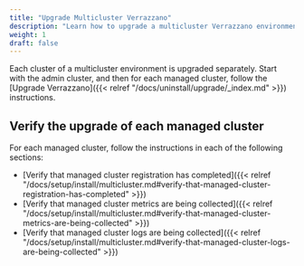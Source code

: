 ```yaml
---
title: "Upgrade Multicluster Verrazzano"
description: "Learn how to upgrade a multicluster Verrazzano environment"
weight: 1
draft: false
---
```


Each cluster of a multicluster environment is upgraded separately. Start with the admin cluster, and then for each managed cluster, follow the [Upgrade Verrazzano]({{< relref "/docs/uninstall/upgrade/_index.md" >}}) instructions.

## Verify the upgrade of each managed cluster

For each managed cluster, follow the instructions in each of the following sections:

* [Verify that managed cluster registration has completed]({{< relref "/docs/setup/install/multicluster.md#verify-that-managed-cluster-registration-has-completed" >}})
* [Verify that managed cluster metrics are being collected]({{< relref "/docs/setup/install/multicluster.md#verify-that-managed-cluster-metrics-are-being-collected" >}})
* [Verify that managed cluster logs are being collected]({{< relref "/docs/setup/install/multicluster.md#verify-that-managed-cluster-logs-are-being-collected" >}})

